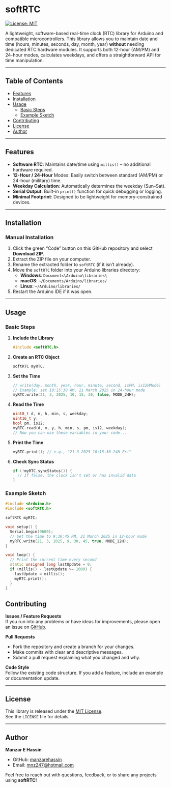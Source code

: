 # softRTC

[![License: MIT](https://img.shields.io/badge/License-MIT-yellow.svg)](LICENSE)

A lightweight, software-based real-time clock (RTC) library for Arduino and compatible microcontrollers. This library allows you to maintain date and time (hours, minutes, seconds, day, month, year) **without** needing dedicated RTC hardware modules. It supports both 12-hour (AM/PM) and 24-hour modes, calculates weekdays, and offers a straightforward API for time manipulation.

---

## Table of Contents

- [Features](#features)
- [Installation](#installation)
- [Usage](#usage)
  - [Basic Steps](#basic-steps)
  - [Example Sketch](#example-sketch)
- [Contributing](#contributing)
- [License](#license)
- [Author](#author)

---

## Features

- **Software RTC**: Maintains date/time using `millis()` – no additional hardware required.
- **12-Hour / 24-Hour** Modes: Easily switch between standard (AM/PM) or 24-hour (military) time.
- **Weekday Calculation**: Automatically determines the weekday (Sun–Sat).
- **Serial Output**: Built-in `print()` function for quick debugging or logging.
- **Minimal Footprint**: Designed to be lightweight for memory-constrained devices.

---

## Installation

### Manual Installation

1. Click the green “Code” button on this GitHub repository and select **Download ZIP**.
2. Extract the ZIP file on your computer.
3. Rename the extracted folder to `softRTC` (if it isn’t already).
4. Move the `softRTC` folder into your Arduino libraries directory:
    - **Windows**: `Documents\Arduino\libraries\`
    - **macOS**: `~/Documents/Arduino/libraries/`
    - **Linux**: `~/Arduino/libraries/`
5. Restart the Arduino IDE if it was open.

---

## Usage

### Basic Steps

1. **Include the Library**  
    ```cpp
    #include <softRTC.h>
    ```

2. **Create an RTC Object**  
    ```cpp
    softRTC myRTC;
    ```

3. **Set the Time**  
    ```cpp
    // write(day, month, year, hour, minute, second, isPM, is12HMode)
    // Example: set 10:15:30 AM, 21 March 2025 in 24-hour mode
    myRTC.write(21, 3, 2025, 10, 15, 30, false, MODE_24H);
    ```

4. **Read the Time**  
    ```cpp
    uint8_t d, m, h, min, s, weekday;
    uint16_t y;
    bool pm, is12;
    myRTC.read(d, m, y, h, min, s, pm, is12, weekday);
    // Now you can use these variables in your code...
    ```

5. **Print the Time**  
    ```cpp
    myRTC.print(); // e.g., "21-3-2025 10:15:30 24H Fri"
    ```

6. **Check Sync Status**  
    ```cpp
    if (!myRTC.syncStatus()) {
      // If false, the clock isn't set or has invalid data
    }
    ```

### Example Sketch

```cpp
#include <Arduino.h>
#include <softRTC.h>

softRTC myRTC;

void setup() {
  Serial.begin(9600);
  // Set the time to 9:30:45 PM, 21 March 2025 in 12-hour mode
  myRTC.write(21, 3, 2025, 9, 30, 45, true, MODE_12H);
}

void loop() {
  // Print the current time every second
  static unsigned long lastUpdate = 0;
  if (millis() - lastUpdate >= 1000) {
    lastUpdate = millis();
    myRTC.print();
  }
}
 ```
## Contributing

**Issues / Feature Requests**  
If you run into any problems or have ideas for improvements, please open an issue on [GitHub](https://github.com/manzarehassin/softRTC/issues).

**Pull Requests**  
- Fork the repository and create a branch for your changes.  
- Make commits with clear and descriptive messages.  
- Submit a pull request explaining what you changed and why.

**Code Style**  
Follow the existing code structure. If you add a feature, include an example or documentation update.

---

## License

This library is released under the [MIT License](LICENSE).  
See the `LICENSE` file for details.

---

## Author

**Manzar E Hassin**  
- GitHub: [manzarehassin](https://github.com/manzarehassin)  
- Email: [mnz247@hotmail.com](mailto:mnz247@hotmail.com)

Feel free to reach out with questions, feedback, or to share any projects using **softRTC**!
